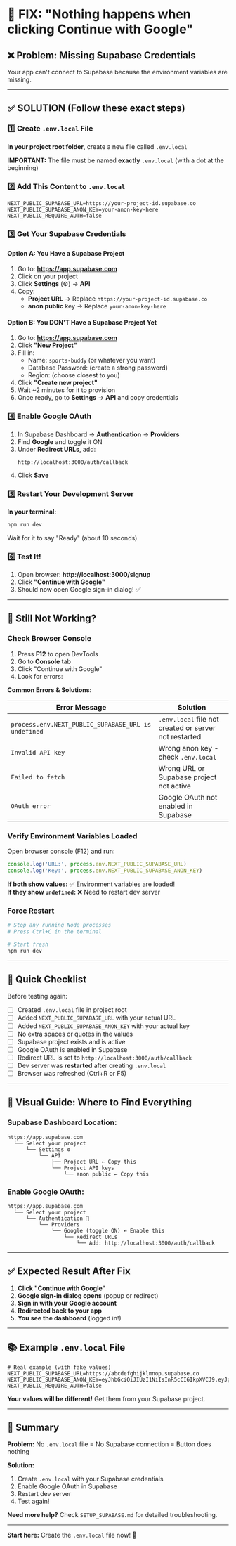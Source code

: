 # 🚨 FIX: "Nothing happens when clicking Continue with Google"

## ❌ Problem: Missing Supabase Credentials

Your app can't connect to Supabase because the environment variables are missing.

---

## ✅ SOLUTION (Follow these exact steps)

### 1️⃣ Create `.env.local` File

**In your project root folder**, create a new file called `.env.local`

**IMPORTANT:** The file must be named **exactly** `.env.local` (with a dot at the beginning)

### 2️⃣ Add This Content to `.env.local`

```env
NEXT_PUBLIC_SUPABASE_URL=https://your-project-id.supabase.co
NEXT_PUBLIC_SUPABASE_ANON_KEY=your-anon-key-here
NEXT_PUBLIC_REQUIRE_AUTH=false
```

### 3️⃣ Get Your Supabase Credentials

#### Option A: You Have a Supabase Project

1. Go to: **https://app.supabase.com**
2. Click on your project
3. Click **Settings** (⚙️) → **API**
4. Copy:
   - **Project URL** → Replace `https://your-project-id.supabase.co`
   - **anon public** key → Replace `your-anon-key-here`

#### Option B: You DON'T Have a Supabase Project Yet

1. Go to: **https://app.supabase.com**
2. Click **"New Project"**
3. Fill in:
   - Name: `sports-buddy` (or whatever you want)
   - Database Password: (create a strong password)
   - Region: (choose closest to you)
4. Click **"Create new project"**
5. Wait ~2 minutes for it to provision
6. Once ready, go to **Settings** → **API** and copy credentials

### 4️⃣ Enable Google OAuth

1. In Supabase Dashboard → **Authentication** → **Providers**
2. Find **Google** and toggle it ON
3. Under **Redirect URLs**, add:
   ```
   http://localhost:3000/auth/callback
   ```
4. Click **Save**

### 5️⃣ Restart Your Development Server

**In your terminal:**

```bash
npm run dev
```

Wait for it to say "Ready" (about 10 seconds)

### 6️⃣ Test It!

1. Open browser: **http://localhost:3000/signup**
2. Click **"Continue with Google"**
3. Should now open Google sign-in dialog! ✅

---

## 🐛 Still Not Working?

### Check Browser Console

1. Press **F12** to open DevTools
2. Go to **Console** tab
3. Click "Continue with Google"
4. Look for errors:

**Common Errors & Solutions:**

| Error Message | Solution |
|---------------|----------|
| `process.env.NEXT_PUBLIC_SUPABASE_URL is undefined` | `.env.local` file not created or server not restarted |
| `Invalid API key` | Wrong anon key - check `.env.local` |
| `Failed to fetch` | Wrong URL or Supabase project not active |
| `OAuth error` | Google OAuth not enabled in Supabase |

### Verify Environment Variables Loaded

Open browser console (F12) and run:

```javascript
console.log('URL:', process.env.NEXT_PUBLIC_SUPABASE_URL)
console.log('Key:', process.env.NEXT_PUBLIC_SUPABASE_ANON_KEY)
```

**If both show values:** ✅ Environment variables are loaded!  
**If they show `undefined`:** ❌ Need to restart dev server

### Force Restart

```bash
# Stop any running Node processes
# Press Ctrl+C in the terminal

# Start fresh
npm run dev
```

---

## 📝 Quick Checklist

Before testing again:

- [ ] Created `.env.local` file in project root
- [ ] Added `NEXT_PUBLIC_SUPABASE_URL` with your actual URL
- [ ] Added `NEXT_PUBLIC_SUPABASE_ANON_KEY` with your actual key
- [ ] No extra spaces or quotes in the values
- [ ] Supabase project exists and is active
- [ ] Google OAuth is enabled in Supabase
- [ ] Redirect URL is set to `http://localhost:3000/auth/callback`
- [ ] Dev server was **restarted** after creating `.env.local`
- [ ] Browser was refreshed (Ctrl+R or F5)

---

## 🎯 Visual Guide: Where to Find Everything

### Supabase Dashboard Location:

```
https://app.supabase.com
  └── Select your project
      └── Settings ⚙️
          └── API
              ├── Project URL ← Copy this
              └── Project API keys
                  └── anon public ← Copy this
```

### Enable Google OAuth:

```
https://app.supabase.com
  └── Select your project
      └── Authentication 🔐
          └── Providers
              └── Google (toggle ON) ← Enable this
                  └── Redirect URLs
                      └── Add: http://localhost:3000/auth/callback
```

---

## ✅ Expected Result After Fix

1. **Click "Continue with Google"**
2. **Google sign-in dialog opens** (popup or redirect)
3. **Sign in with your Google account**
4. **Redirected back to your app**
5. **You see the dashboard** (logged in!)

---

## 📚 Example `.env.local` File

```env
# Real example (with fake values)
NEXT_PUBLIC_SUPABASE_URL=https://abcdefghijklmnop.supabase.co
NEXT_PUBLIC_SUPABASE_ANON_KEY=eyJhbGciOiJIUzI1NiIsInR5cCI6IkpXVCJ9.eyJpc3MiOiJzdXBhYmFzZSIsInJlZiI6ImFiY2RlZmdoaWprbG1ub3AiLCJyb2xlIjoiYW5vbiIsImlhdCI6MTYxNjk1NjE2NCwiZXhwIjoxOTMyNTMyMTY0fQ.1234567890abcdefghijklmnopqrstuvwxyz
NEXT_PUBLIC_REQUIRE_AUTH=false
```

**Your values will be different!** Get them from your Supabase project.

---

## 🚀 Summary

**Problem:** No `.env.local` file = No Supabase connection = Button does nothing

**Solution:** 
1. Create `.env.local` with your Supabase credentials
2. Enable Google OAuth in Supabase
3. Restart dev server
4. Test again!

**Need more help?** Check `SETUP_SUPABASE.md` for detailed troubleshooting.

---

**Start here:** Create the `.env.local` file now! 📝


